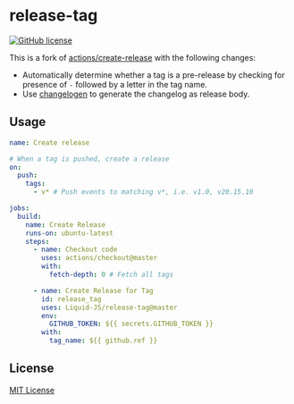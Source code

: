 # release-tag

[![GitHub license](https://img.shields.io/github/license/Liquid-JS/release-tag.svg)](https://github.com/Liquid-JS/release-tag/blob/master/LICENSE)

This is a fork of [actions/create-release](https://github.com/actions/create-release) with the following changes:

-   Automatically determine whether a tag is a pre-release by checking for presence of `-` followed by a letter in the tag name.
-   Use [changelogen](https://github.com/unjs/changelogen) to generate the changelog as release body.

## Usage

```yaml
name: Create release

# When a tag is pushed, create a release
on:
  push:
    tags:
      - v* # Push events to matching v*, i.e. v1.0, v20.15.10

jobs:
  build:
    name: Create Release
    runs-on: ubuntu-latest
    steps:
      - name: Checkout code
        uses: actions/checkout@master
        with:
          fetch-depth: 0 # Fetch all tags

      - name: Create Release for Tag
        id: release_tag
        uses: Liquid-JS/release-tag@master
        env:
          GITHUB_TOKEN: ${{ secrets.GITHUB_TOKEN }}
        with:
          tag_name: ${{ github.ref }}
```

## License

[MIT License](https://github.com/Liquid-JS/release-tag/blob/master/LICENSE)
